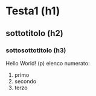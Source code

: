 # Testa1 (h1)
## sottotitolo (h2)
### sottosottotitolo (h3)
Hello World! (p)
elenco numerato:
1. primo
2. secondo
3. terzo

